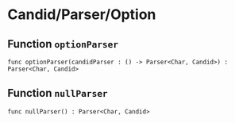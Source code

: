 # Candid/Parser/Option

## Function `optionParser`
``` motoko no-repl
func optionParser(candidParser : () -> Parser<Char, Candid>) : Parser<Char, Candid>
```


## Function `nullParser`
``` motoko no-repl
func nullParser() : Parser<Char, Candid>
```


